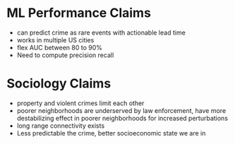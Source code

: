 # ML Performance Claims

+ can predict crime as rare events with actionable lead time
+ works in multiple US cities
+ flex AUC between 80 to 90%
+ Need to compute precision recall

# Sociology Claims

+ property and violent crimes limit each other
+ poorer neighborhoods are underserved by law enforcement, have more destabilizing effect in poorer neighborhoods for increased perturbations
+ long range connectivity exists
+ Less predictable the crime, better socioeconomic state we are in